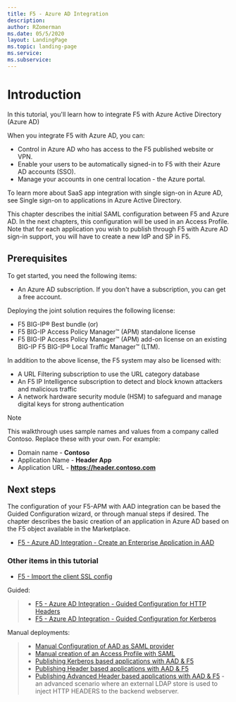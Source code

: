 ```yaml
---
title: F5 - Azure AD Integration
description: 
author: RZomerman
ms.date: 05/5/2020
layout: LandingPage
ms.topic: landing-page
ms.service: 
ms.subservice:
---
```


# Introduction

In this tutorial, you'll learn how to integrate F5 with Azure Active Directory (Azure AD)

When you integrate F5 with Azure AD, you can:

- Control in Azure AD who has access to the F5 published website or VPN.
- Enable your users to be automatically signed-in to F5 with their Azure AD accounts (SSO).
- Manage your accounts in one central location - the Azure portal.

To learn more about SaaS app integration with single sign-on in Azure AD, see Single sign-on to applications in Azure Active Directory.

This chapter describes the initial SAML configuration between F5 and Azure AD. In the next chapters, this configuration will be used in an Access Profile. Note that for each application you wish to publish through F5 with Azure AD sign-in support, you will have to create a new IdP and SP in F5.

## Prerequisites

To get started, you need the following items:

- An Azure AD subscription. If you don't have a subscription, you can get a free account.

Deploying the joint solution requires the following license:

- F5 BIG-IP® Best bundle (or)
- F5 BIG-IP Access Policy Manager™ (APM) standalone license
- F5 BIG-IP Access Policy Manager™ (APM) add-on license on an existing BIG-IP F5 BIG-IP® Local Traffic Manager™ (LTM).

In addition to the above license, the F5 system may also be licensed with:

- A URL Filtering subscription to use the URL category database
- An F5 IP Intelligence subscription to detect and block known attackers and malicious traffic
- A network hardware security module (HSM) to safeguard and manage digital keys for strong authentication

> [!NOTE]
> This walkthrough uses sample names and values from a company called Contoso. Replace these with your own. For example:
>
> - Domain name - **Contoso**
> - Application Name - **Header App**
> - Application URL - **https://header.contoso.com**

## Next steps

The configuration of your F5-APM with AAD integration can be based the Guided Configuration wizard, or through manual steps if desired. The chapter describes the basic creation of an application in Azure AD based on the F5 object available in the Marketplace.

- [F5 - Azure AD Integration - Create an Enterprise Application in AAD](f5-aad.md)

### Other items in this tutorial

- [F5 - Import the client SSL config](f5-aad.md)

 Guided:

> - [F5 - Azure AD Integration - Guided Configuration for HTTP Headers](f5-header-guided.md)
> - [F5 - Azure AD Integration - Guided Configuration for Kerberos](f5-kerberos-guided.md)

Manual deployments:

> - [Manual Configuration of AAD as SAML provider](f5--aad-saml-manual.md)
> - [Manual creation of an Access Profile with SAML](f5-accessprofile.md)
> - [Publishing Kerberos based applications with AAD & F5](f5-kerberos.md)
> - [Publishing Header based applications with AAD & F5](f5-header-based.md)
> - [Publishing Advanced Header based applications with AAD & F5](f5-advanced-header.md) - an advanced scenario where an external LDAP store is used to inject HTTP HEADERS to the backend webserver.
